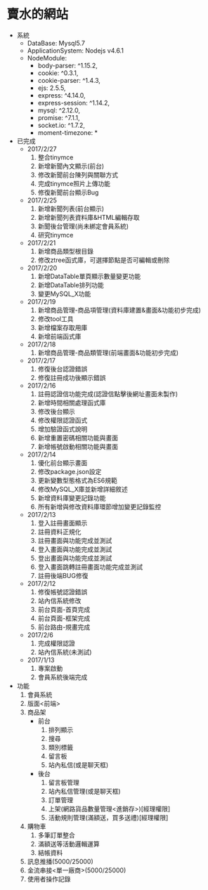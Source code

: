 # 賣水的網站
* 系統
	- DataBase: Mysql5.7
	- ApplicationSystem: Nodejs v4.6.1
	- NodeModule:
		* body-parser: ^1.15.2,
    	* cookie: ^0.3.1,
    	* cookie-parser: ^1.4.3,
    	* ejs: 2.5.5,
    	* express: ^4.14.0,
    	* express-session: ^1.14.2,
    	* mysql: ^2.12.0,
    	* promise: ^7.1.1,
    	* socket.io: ^1.7.2,
    	* moment-timezone: *
* 已完成
	- 2017/2/27
		1.	整合tinymce
		2.	新增新聞內文顯示(前台)
		3.	修改新聞前台陳列與關聯方式
		4.	完成tinymce照片上傳功能
		5.	修復新聞前台顯示Bug
	- 2017/2/25
		1.	新增新聞列表(前台顯示)
		2.	新增新聞列表資料庫&HTML編輯存取
		3.	新聞後台管理(尚未綁定會員系統)
		4.	研究tinymce
	- 2017/2/21
		1.	新增商品類型根目錄
		2.	修改ztree函式庫，可選擇節點是否可編輯或刪除
	- 2017/2/20
		1.	新增DataTable單頁顯示數量變更功能
		2.	新增DataTable排列功能
		3.	變更MySQL_X功能
	- 2017/2/19
		1.	新增商品管理-商品項管理(資料庫建置&畫面&功能初步完成)
		2.	修改tool工具
		3.	新增檔案存取用庫
		4.	新增前端函式庫
	- 2017/2/18
		1.	新增商品管理-商品類管理(前端畫面&功能初步完成)
	- 2017/2/17
		1.	修復後台認證錯誤
		2.	修復註冊成功後顯示錯誤
	- 2017/2/16
		1.	註冊認證信功能完成(認證信點擊後網址畫面未製作)
		2.	新增時間相關處理函式庫
		3.	修改後台顯示
		4.	修改權限認證函式
		5.	增加驗證函式說明
		6.	新增重置密碼相關功能與畫面
		7.	新增帳號啟動相關功能與畫面
	- 2017/2/14
		1.	優化前台顯示畫面
		2.	修改package.json設定
		3.	更新變數型態格式為ES6規範
		4.	修改MySQL_X庫並新增詳細敘述
		5.	新增資料庫變更記錄功能
		6.	所有新增與修改資料庫環節增加變更記錄監控
	- 2017/2/13
		1.	登入註冊畫面顯示
		2.	註冊資料正規化
		3.	註冊畫面與功能完成並測試
		4.	登入畫面與功能完成並測試
		5.	登出畫面與功能完成並測試
		6.	登入畫面跳轉註冊畫面功能完成並測試
		7.	註冊後端BUG修復
	- 2017/2/12
		1.	修復帳號認證錯誤
		2.	站內信系統修改
		3.	前台頁面-首頁完成
		4.	前台頁面-框架完成
		5.	前台路由-規畫完成
	- 2017/2/6		
		1.	完成權限認證
		2.	站內信系統(未測試)
    - 2017/1/13 	
    	1.	專案啟動
    	2.	會員系統後端完成
* 功能
	1. 會員系統
	2. 版面<前端>
	3. 商品架
		- 前台
			1. 排列顯示
			2. 搜尋
			3. 類別標籤
			4. 留言板
			5. 站內私信(或是聊天框)
		- 後台
			1. 留言板管理
			2. 站內私信管理(或是聊天框)
			3. 訂單管理
			4. 上架(網路貨品數量管理<進銷存>)[經理權限]
			5. 活動規則管理(滿額送，買多送禮)[經理權限]
	4. 購物車
		1. 多筆訂單整合
		2. 滿額送等活動邏輯運算
		3. 結帳資料
	5. 訊息推播(5000/25000)
	6. 金流串接<單一廠商>(5000/25000)
	7. 使用者操作記錄


	